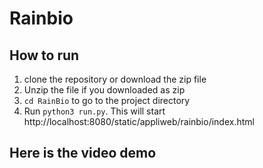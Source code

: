 # Rainbio

## How to run
1. clone the repository or download the zip file
2. Unzip the file if you downloaded as zip
3. `cd RainBio` to go to the project directory
4. Run `python3 run.py`. This will start http://localhost:8080/static/appliweb/rainbio/index.html

## Here is the video demo

